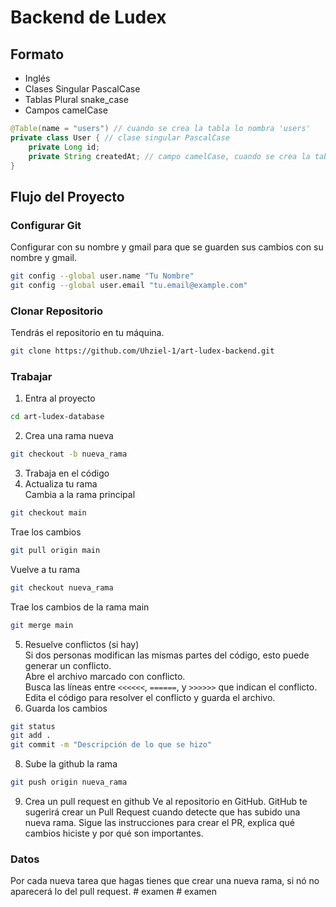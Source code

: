 # Backend de Ludex  
## Formato  
- Inglés
- Clases Singular PascalCase  
- Tablas Plural snake_case  
- Campos camelCase
```java
@Table(name = "users") // cuando se crea la tabla lo nombra 'users'
private class User { // clase singular PascalCase
    private Long id; 
    private String createdAt; // campo camelCase, cuando se crea la tabla aparece 'created_at
}
```  
## Flujo del Proyecto  
### Configurar Git  
Configurar con su nombre y gmail para que se guarden sus cambios con su nombre y gmail.  
```bash  
git config --global user.name "Tu Nombre"  
git config --global user.email "tu.email@example.com"  
```  
### Clonar Repositorio  
Tendrás el repositorio en tu máquina.  
```bash  
git clone https://github.com/Uhziel-1/art-ludex-backend.git  
```  
### Trabajar  
1. Entra al proyecto  
```bash  
cd art-ludex-database  
```  
2. Crea una rama nueva  
```bash  
git checkout -b nueva_rama  
```  
3. Trabaja en el código  
4. Actualiza tu rama  
Cambia a la rama principal  
```bash  
git checkout main  
```  
Trae los cambios  
```bash  
git pull origin main  
```  
Vuelve a tu rama  
```bash  
git checkout nueva_rama  
```  
Trae los cambios de la rama main  
```bash  
git merge main  
```  
5. Resuelve conflictos (si hay)  
Si dos personas modifican las mismas partes del código, esto puede generar un conflicto.  
Abre el archivo marcado con conflicto.  
Busca las líneas entre `<<<<<<`, `======`, y `>>>>>>` que indican el conflicto.  
Edita el código para resolver el conflicto y guarda el archivo.  
7. Guarda los cambios  
```bash  
git status  
git add .  
git commit -m "Descripción de lo que se hizo"  
```  
8. Sube la github la rama
```bash
git push origin nueva_rama
```  
9. Crea un pull request en github
Ve al repositorio en GitHub.
GitHub te sugerirá crear un Pull Request cuando detecte que has subido una nueva rama.
Sigue las instrucciones para crear el PR, explica qué cambios hiciste y por qué son importantes.
### Datos
Por cada nueva tarea que hagas tienes que crear una nueva rama, si nó no aparecerá lo del pull request.
#   e x a m e n  
 #   e x a m e n  
 